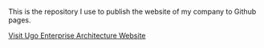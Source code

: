 This is the repository I use to publish the website of my company to Github pages.

[Visit Ugo Enterprise Architecture Website](https://ugo-enterprise-architecture.github.io/)
